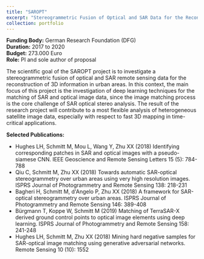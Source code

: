 ```yaml
---
title: "SAROPT"
excerpt: "Stereogrammetric Fusion of Optical and SAR Data for the Reconstruction of Urban Scenes (2017-2020)<br/><img src='/images/Psiam.png' height='300'>"
collection: portfolio
---
```


__Funding Body:__ German Research Foundation (DFG)  
__Duration:__ 2017 to 2020  
__Budget:__ 273.000 Euro  
__Role:__ PI and sole author of proposal

The scientific goal of the SAROPT project is to investigate a stereogrammetric fusion of optical and SAR remote sensing data for the reconstruction of 3D information in urban areas. In this context, the main focus of this project is the investigation of deep learning techniques for the matching of SAR and optical image data, since the image matching process is the core challenge of SAR optical stereo analysis. The result of the research project will contribute to a most flexible analysis of heterogeneous satellite image data, especially with respect to fast 3D mapping in time-critical applications.

__Selected Publications:__
- Hughes LH, Schmitt M, Mou L, Wang Y, Zhu XX (2018) Identifying corresponding patches in SAR and optical images with a pseudo-siamese CNN. IEEE Geoscience and Remote Sensing Letters 15 (5): 784-788
- Qiu C, Schmitt M, Zhu XX (2018) Towards automatic SAR-optical stereogrammetry over urban areas using very high resolution images. ISPRS Journal of Photogrammetry and Remote Sensing 138: 218-231
- Bagheri H, Schmitt M, d'Angelo P, Zhu XX (2018) A framework for SAR-optical stereogrammetry over urban areas. ISPRS Journal of Photogrammetry and Remote Sensing 146: 389-408
- Bürgmann T, Koppe W, Schmitt M (2019) Matching of TerraSAR-X derived ground control points to optical image elements using deep learning. ISPRS Journal of Photogrammetry and Remote Sensing 158: 241-248
- Hughes LH, Schmitt M, Zhu XX (2018) Mining hard negative samples for SAR-optical image matching using generative adversarial networks. Remote Sensing 10 (10): 1552


